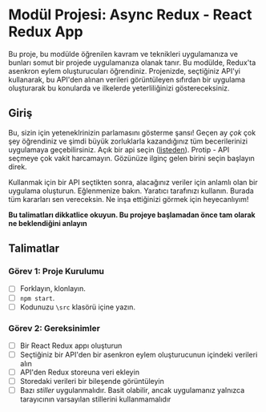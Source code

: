 # Modül Projesi: Async Redux - React Redux App

Bu proje, bu modülde öğrenilen kavram ve teknikleri uygulamanıza ve bunları somut bir projede uygulamanıza olanak tanır. Bu modülde, Redux'ta asenkron eylem oluşturucuları öğrendiniz. Projenizde, seçtiğiniz API'yi kullanarak, bu API'den alınan verileri görüntüleyen sıfırdan bir uygulama oluşturarak bu konularda ve ilkelerde yeterliliğinizi göstereceksiniz.

## Giriş

Bu, sizin için yeteneklrinizin parlamasını gösterme şansı! Geçen ay _çok_ çok şey öğrendiniz ve şimdi büyük zorluklarla kazandığınız tüm becerilerinizi uygulamaya geçebilirsiniz. Açık bir api seçin ([listeden](https://apipheny.io/free-api/)). Protip - API seçmeye çok vakit harcamayın. Gözünüze ilginç gelen birini seçin başlayın direk.

Kullanmak için bir API seçtikten sonra, alacağınız veriler için anlamlı olan bir uygulama oluşturun. Eğlenmenize bakın. Yaratıcı tarafınızı kullanın. 
Burada tüm kararları sen vereceksin. Ne inşa ettiğinizi görmek için heyecanlıyım!

**Bu talimatları dikkatlice okuyun. Bu projeye başlamadan önce tam olarak ne beklendiğini anlayın**


## Talimatlar

### Görev 1: Proje Kurulumu

- [ ] Forklayın, klonlayın.
- [ ] `npm start`.
- [ ] Kodunuzu `\src` klasörü içine yazın.

### Görev 2: Gereksinimler

- [ ] Bir React Redux appı oluşturun
- [ ] Seçtiğiniz bir API'den bir asenkron eylem oluşturucunun içindeki verileri alın
- [ ] API'den Redux storeuna veri ekleyin
- [ ] Storedaki verileri bir bileşende görüntüleyin
- [ ] Bazı _stiller_ uygulanmalıdır. Basit olabilir, ancak uygulamanız yalnızca tarayıcının varsayılan stillerini kullanmamalıdır
